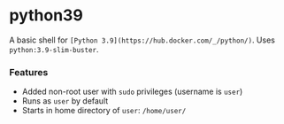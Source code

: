 # python39

A basic shell for `[Python 3.9](https://hub.docker.com/_/python/)`. Uses `python:3.9-slim-buster`.


### Features

- Added non-root user with `sudo` privileges (username is `user`)
- Runs as `user` by default
- Starts in home directory of `user`: `/home/user/`
